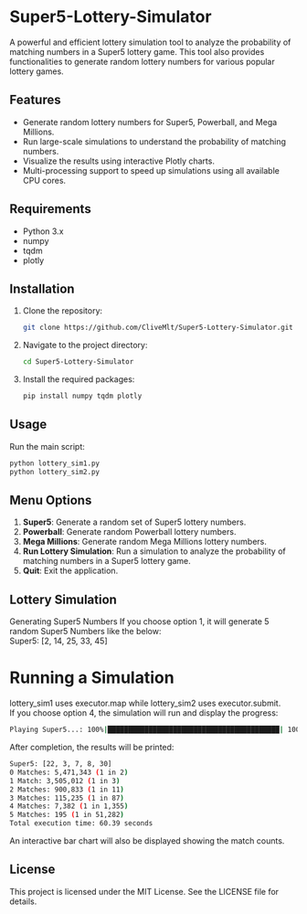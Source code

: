 # Super5-Lottery-Simulator

A powerful and efficient lottery simulation tool to analyze the probability of matching numbers in a Super5 lottery game. This tool also provides functionalities to generate random lottery numbers for various popular lottery games.

## Features

- Generate random lottery numbers for Super5, Powerball, and Mega Millions.
- Run large-scale simulations to understand the probability of matching numbers.
- Visualize the results using interactive Plotly charts.
- Multi-processing support to speed up simulations using all available CPU cores.

## Requirements

- Python 3.x
- numpy
- tqdm
- plotly

## Installation

1. Clone the repository:
    ```bash
    git clone https://github.com/CliveMlt/Super5-Lottery-Simulator.git
    ```
2. Navigate to the project directory:
    ```bash
    cd Super5-Lottery-Simulator
    ```
3. Install the required packages:
    ```bash
    pip install numpy tqdm plotly
    ```

## Usage

Run the main script:
```bash
python lottery_sim1.py
python lottery_sim2.py
 ```

## Menu Options

1. **Super5**: Generate a random set of Super5 lottery numbers.
2. **Powerball**: Generate random Powerball lottery numbers.
3. **Mega Millions**: Generate random Mega Millions lottery numbers.
4. **Run Lottery Simulation**: Run a simulation to analyze the probability of matching numbers in a Super5 lottery game.
5. **Quit**: Exit the application.

## Lottery Simulation
Generating Super5 Numbers
If you choose option 1, it will generate 5 random Super5 Numbers like the below:<br>
Super5: [2, 14, 25, 33, 45]

# Running a Simulation
lottery_sim1 uses executor.map while lottery_sim2 uses executor.submit.<br>
If you choose option 4, the simulation will run and display the progress:<br>
```bash
Playing Super5...: 100%|██████████████████████████████████████████| 10000000/10000000 [01:00<00:00, 165593.17it/s]
```

After completion, the results will be printed:
```bash
Super5: [22, 3, 7, 8, 30]    
0 Matches: 5,471,343 (1 in 2)
1 Match: 3,505,012 (1 in 3)  
2 Matches: 900,833 (1 in 11)
3 Matches: 115,235 (1 in 87)
4 Matches: 7,382 (1 in 1,355)
5 Matches: 195 (1 in 51,282)
Total execution time: 60.39 seconds
```

An interactive bar chart will also be displayed showing the match counts.

## License
This project is licensed under the MIT License. See the LICENSE file for details.
